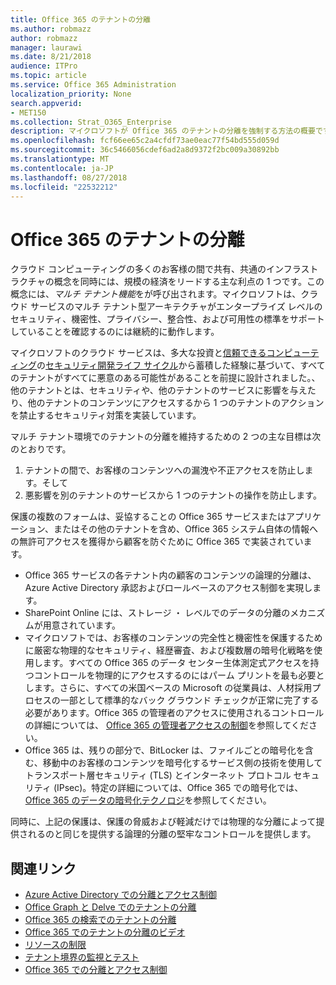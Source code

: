 ```yaml
---
title: Office 365 のテナントの分離
ms.author: robmazz
author: robmazz
manager: laurawi
ms.date: 8/21/2018
audience: ITPro
ms.topic: article
ms.service: Office 365 Administration
localization_priority: None
search.appverid:
- MET150
ms.collection: Strat_O365_Enterprise
description: マイクロソフトが Office 365 のテナントの分離を強制する方法の概要です。
ms.openlocfilehash: fcf66ee65c2a4cfdf73ae0eac77f54bd555d059d
ms.sourcegitcommit: 36c5466056cdef6ad2a8d9372f2bc009a30892bb
ms.translationtype: MT
ms.contentlocale: ja-JP
ms.lasthandoff: 08/27/2018
ms.locfileid: "22532212"
---
```

# <a name="tenant-isolation-in-office-365"></a>Office 365 のテナントの分離

クラウド コンピューティングの多くのお客様の間で共有、共通のインフラストラクチャの概念を同時には、規模の経済をリードする主な利点の 1 つです。この概念には、*マルチ テナント機能*をが呼び出されます。マイクロソフトは、クラウド サービスのマルチ テナント型アーキテクチャがエンタープライズ レベルのセキュリティ、機密性、プライバシー、整合性、および可用性の標準をサポートしていることを確認するのには継続的に動作します。

マイクロソフトのクラウド サービスは、多大な投資と[信頼できるコンピューティング](https://www.microsoft.com/en-us/twc/default.aspx)の[セキュリティ開発ライフ サイクル](http://www.microsoft.com/security/sdl/default.aspx)から蓄積した経験に基づいて、すべてのテナントがすべてに悪意のある可能性があることを前提に設計されました。、他のテナントとは、セキュリティや、他のテナントのサービスに影響を与えたり、他のテナントのコンテンツにアクセスするから 1 つのテナントのアクションを禁止するセキュリティ対策を実装しています。

マルチ テナント環境でのテナントの分離を維持するための 2 つの主な目標は次のとおりです。
1.  テナントの間で、お客様のコンテンツへの漏洩や不正アクセスを防止します。そして
2.  悪影響を別のテナントのサービスから 1 つのテナントの操作を防止します。

保護の複数のフォームは、妥協することの Office 365 サービスまたはアプリケーション、またはその他のテナントを含め、Office 365 システム自体の情報への無許可アクセスを獲得から顧客を防ぐために Office 365 で実装されています。
- Office 365 サービスの各テナント内の顧客のコンテンツの論理的分離は、Azure Active Directory 承認およびロールベースのアクセス制御を実現します。
- SharePoint Online には、ストレージ ・ レベルでのデータの分離のメカニズムが用意されています。
- マイクロソフトでは、お客様のコンテンツの完全性と機密性を保護するために厳密な物理的なセキュリティ、経歴審査、および複数層の暗号化戦略を使用します。すべての Office 365 のデータ センター生体測定式アクセスを持つコントロールを物理的にアクセスするのにはパーム プリントを最も必要とします。さらに、すべての米国ベースの Microsoft の従業員は、人材採用プロセスの一部として標準的なバック グラウンド チェックが正常に完了する必要があります。Office 365 の管理者のアクセスに使用されるコントロールの詳細については、 [Office 365 の管理者アクセスの制御](office-365-administrative-access-controls-overview.md)を参照してください。
- Office 365 は、残りの部分で、BitLocker は、ファイルごとの暗号化を含む、移動中のお客様のコンテンツを暗号化するサービス側の技術を使用してトランスポート層セキュリティ (TLS) とインターネット プロトコル セキュリティ (IPsec)。特定の詳細については、Office 365 での暗号化では、 [Office 365 のデータの暗号化テクノロジ](office-365-encryption-in-the-microsoft-cloud-overview.md)を参照してください。

同時に、上記の保護は、保護の脅威および軽減だけでは物理的な分離によって提供されるのと同じを提供する論理的分離の堅牢なコントロールを提供します。

## <a name="related-links"></a>関連リンク
- [Azure Active Directory での分離とアクセス制御](office-365-isolation-in-azure-active-directory.md)
- [Office Graph と Delve でのテナントの分離](office-365-isolation-in-graph-and-delve.md)
- [Office 365 の検索でのテナントの分離](office-365-isolation-in-office-365-search.md)
- [Office 365 でのテナントの分離のビデオ](office-365-isolation-in-office-365-video.md)
- [リソースの制限](office-365-resource-limits.md)
- [テナント境界の監視とテスト](office-365-monitoring-and-testing.md)
- [Office 365 での分離とアクセス制御](office-365-isolation-in-office-365.md)